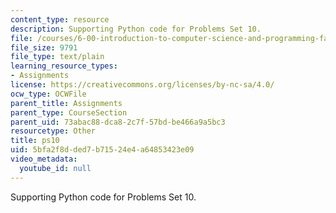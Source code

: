 ```yaml
---
content_type: resource
description: Supporting Python code for Problems Set 10.
file: /courses/6-00-introduction-to-computer-science-and-programming-fall-2008/5bfa2f8dded7b71524e4a64853423e09_ps10.py
file_size: 9791
file_type: text/plain
learning_resource_types:
- Assignments
license: https://creativecommons.org/licenses/by-nc-sa/4.0/
ocw_type: OCWFile
parent_title: Assignments
parent_type: CourseSection
parent_uid: 73abac88-dca8-2c7f-57bd-be466a9a5bc3
resourcetype: Other
title: ps10
uid: 5bfa2f8d-ded7-b715-24e4-a64853423e09
video_metadata:
  youtube_id: null
---
```

Supporting Python code for Problems Set 10.